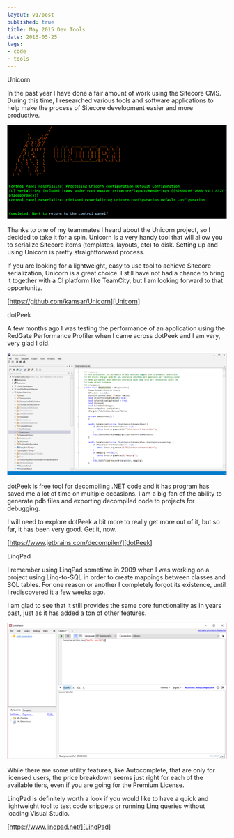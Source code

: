 ```yaml
---
layout: v1/post
published: true
title: May 2015 Dev Tools
date: 2015-05-25
tags:
- code
- tools
---
```

[Unicorn]: https://github.com/kamsar/Unicorn "Unicorn @ Git"
[dotPeek]: https://www.jetbrains.com/decompiler/ "dotPeek"
[LinqPad]: https://www.linqpad.net/ "LinqPad"

<p class="subtitle-large">Unicorn</p>

In the past year I have done a fair amount of work using the Sitecore CMS. During this time, I researched various tools and software applications to help make the process of Sitecore development easier and more productive.

<img class="center-block img-responsive lazyload" src="/assets/150525/unicorn.jpg" alt="Unicorn" />

Thanks to one of my teammates I heard about the Unicorn project, so I decided to take it for a spin. Unicorn is a very handy tool that will allow you to serialize Sitecore items (templates, layouts, etc) to disk. Setting up and using Unicorn is pretty straightforward process.

<!--more-->

If you are looking for a lightweight, easy to use tool to achieve Sitecore serialization, Unicorn is a great choice. I still have not had a chance to bring it together with a CI platform like TeamCity, but I am looking forward to that opportunity.

[https://github.com/kamsar/Unicorn][Unicorn]

<p class="subtitle-large">dotPeek</p>

A few months ago I was testing the performance of an application using the RedGate Performance Profiler when I came across dotPeek and I am very, very glad I did.

<img class="center-block img-responsive lazyload" src="/assets/150525/dotpeek.png" alt="dotPeek" />

dotPeek is free tool for decompiling .NET code and it has program has saved me a lot of time on multiple occasions. I am a big fan of the ability to generate pdb files and exporting decompiled code to projects for debugging.

I will need to explore dotPeek a bit more to really get more out of it, but so far, it has been very good. Get it, now.

[https://www.jetbrains.com/decompiler/][dotPeek]

<p class="subtitle-large">LinqPad</p>

I remember using LinqPad sometime in 2009 when I was working on a project using Linq-to-SQL in order to create mappings between classes and SQL tables. For one reason or another I completely forgot its existence, until I rediscovered it a few weeks ago.

I am glad to see that it still provides the same core functionality as in years past, just as it has added a ton of other features.

<img class="center-block img-responsive lazyload" src="/assets/150525/linqpad.png" alt="LinqPad" />

While there are some utility features, like Autocomplete, that are only for licensed users, the price breakdown seems just right for each of the available tiers, even if you are going for the Premium License.

LinqPad is definitely worth a look if you would like to have a quick and lightweight tool to test code snippets or running Linq queries without loading Visual Studio.

[https://www.linqpad.net/][LinqPad]